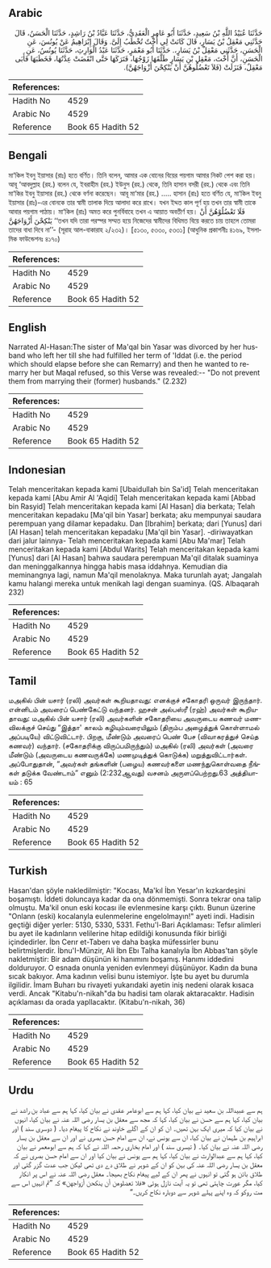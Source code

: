## Arabic


<div dir="rtl" lang="ar" style={{fontSize:'larger',backgroundColor:'#f8f9fa',padding:20}}>
حَدَّثَنَا عُبَيْدُ اللَّهِ بْنُ سَعِيدٍ، حَدَّثَنَا أَبُو عَامِرٍ الْعَقَدِيُّ، حَدَّثَنَا عَبَّادُ بْنُ رَاشِدٍ، حَدَّثَنَا الْحَسَنُ، قَالَ حَدَّثَنِي مَعْقِلُ بْنُ يَسَارٍ، قَالَ كَانَتْ لِي أُخْتٌ تُخْطَبُ إِلَىَّ‏.‏ وَقَالَ إِبْرَاهِيمُ عَنْ يُونُسَ، عَنِ الْحَسَنِ، حَدَّثَنِي مَعْقِلُ بْنُ يَسَارٍ،‏.‏ حَدَّثَنَا أَبُو مَعْمَرٍ، حَدَّثَنَا عَبْدُ الْوَارِثِ، حَدَّثَنَا يُونُسُ، عَنِ الْحَسَنِ، أَنَّ أُخْتَ، مَعْقِلِ بْنِ يَسَارٍ طَلَّقَهَا زَوْجُهَا، فَتَرَكَهَا حَتَّى انْقَضَتْ عِدَّتُهَا، فَخَطَبَهَا فَأَبَى مَعْقِلٌ، فَنَزَلَتْ ‏(‏فَلاَ تَعْضُلُوهُنَّ أَنْ يَنْكِحْنَ أَزْوَاجَهُنَّ‏)‏‏.‏
</div>
<div style={{backgroundColor:'#f8f9fa',padding:20, marginBottom: 10}}><table> <thead> <tr> <th>References:</th> <th></th> </tr> </thead> <tbody><tr><td>Hadith No</td><td>4529</td></tr><tr><td>Arabic No</td><td>4529</td></tr><tr><td>Reference</td><td>Book 65 Hadith 52</td></tr></tbody></table></div>

## Bengali


<div dir="ltr" lang="bn" style={{fontSize:'larger',backgroundColor:'#f8f9fa',padding:20}}>
মা‘কিল ইবনু ইয়াসার (রাঃ) হতে বর্ণিত। তিনি বলেন, আমার এক বোনের বিয়ের পয়গাম আমার নিকট পেশ করা হয়। আবূ ‘আবদুল্লাহ (রহ.) বলেন যে, ইবরাহীম (রহ.) ইউনুস (রহ.) থেকে, তিনি হাসান বসরী (রহ.) থেকে এবং তিনি মা‘কির ইবনু ইয়াসার (রহ.) থেকে বর্ণনা করেছেন। আবূ মা‘মার (রহ.) ..... হাসান (রাঃ) হতে বর্ণিত যে, মা‘কিল ইবনু ইয়াসার (রাঃ)-এর বোনকে তার স্বামী তালাক দিয়ে আলাদা করে রাখে। যখন ইদ্দত কাল পূর্ণ হয় তখন তার স্বামী তাকে আবার পয়গাম পাঠায়। মা‘কিল (রাঃ) অমত করে পুনর্বিবাহে তখন এ আয়াত অবতীর্ণ হয়। فَلَا تَعْضُلُوْهُنَّ أَنْ يَنْكِحْنَ أَزْوَاجَهُنَّ ‘‘তখন যদি তারা পরস্পর সম্মত হয়ে নিজেদের স্বামীদের বিধিমত বিয়ে করতে চায় তাহলে তোমরা তাদের বাধা দিবে না’’- (সূরাহ আল-বাকারাহ ২/২৩২)। [৫১৩০, ৫৩৩০, ৫৩৩১] (আধুনিক প্রকাশনীঃ ৪১৬৯, ইসলামিক ফাউন্ডেশনঃ ৪১৭০)
</div>
<div style={{backgroundColor:'#f8f9fa',padding:20, marginBottom: 10}}><table> <thead> <tr> <th>References:</th> <th></th> </tr> </thead> <tbody><tr><td>Hadith No</td><td>4529</td></tr><tr><td>Arabic No</td><td>4529</td></tr><tr><td>Reference</td><td>Book 65 Hadith 52</td></tr></tbody></table></div>

## English


<div dir="ltr" lang="en" style={{fontSize:'larger',backgroundColor:'#f8f9fa',padding:20}}>
Narrated Al-Hasan:The sister of Ma'qal bin Yasar was divorced by her husband who left her till she had fulfilled her term of 'Iddat (i.e. the period which should elapse before she can Remarry) and then he wanted to remarry her but Maqal refused, so this Verse was revealed:-- "Do not prevent them from marrying their (former) husbands." (2.232)
</div>
<div style={{backgroundColor:'#f8f9fa',padding:20, marginBottom: 10}}><table> <thead> <tr> <th>References:</th> <th></th> </tr> </thead> <tbody><tr><td>Hadith No</td><td>4529</td></tr><tr><td>Arabic No</td><td>4529</td></tr><tr><td>Reference</td><td>Book 65 Hadith 52</td></tr></tbody></table></div>

## Indonesian


<div dir="ltr" lang="id" style={{fontSize:'larger',backgroundColor:'#f8f9fa',padding:20}}>
Telah menceritakan kepada kami [Ubaidullah bin Sa'id] Telah menceritakan kepada kami [Abu Amir Al 'Aqidi] Telah menceritakan kepada kami [Abbad bin Rasyid] Telah menceritakan kepada kami [Al Hasan] dia berkata; Telah menceritakan kepadaku [Ma'qil bin Yasar] berkata; aku mempunyai saudara perempuan yang dilamar kepadaku. Dan [Ibrahim] berkata; dari [Yunus] dari [Al Hasan] telah menceritakan kepadaku [Ma'qil bin Yasar]. -diriwayatkan dari jalur lainnya- Telah menceritakan kepada kami [Abu Ma'mar] Telah menceritakan kepada kami [Abdul Warits] Telah menceritakan kepada kami [Yunus] dari [Al Hasan] bahwa saudara perempuan Ma'qil ditalak suaminya dan meninggalkannya hingga habis masa iddahnya. Kemudian dia meminangnya lagi, namun Ma'qil menolaknya. Maka turunlah ayat; Jangalah kamu halangi mereka untuk menikah lagi dengan suaminya. (QS. Albaqarah 232)
</div>
<div style={{backgroundColor:'#f8f9fa',padding:20, marginBottom: 10}}><table> <thead> <tr> <th>References:</th> <th></th> </tr> </thead> <tbody><tr><td>Hadith No</td><td>4529</td></tr><tr><td>Arabic No</td><td>4529</td></tr><tr><td>Reference</td><td>Book 65 Hadith 52</td></tr></tbody></table></div>

## Tamil


<div dir="ltr" lang="ta" style={{fontSize:'larger',backgroundColor:'#f8f9fa',padding:20}}>
மஅகில் பின் யசார் (ரலி) அவர்கள் கூறியதாவது: எனக்குச் சகோதரி ஒருவர் இருந்தார். என்னிடம் அவரைப் பெண்கேட்டு வந்தனர். ஹசன் அல்பஸ்ரீ (ரஹ்) அவர்கள் கூறியதாவது: மஅகில் பின் யசார் (ரலி) அவர்களின் சகோதரியை அவருடைய கணவர் மணவிலக்குச் செய்து “இத்தா' காலம் கழியும்வரையிலும் (திரும்ப அழைத்துக் கொள்ளாமல் அப்படியே) விட்டுவிட்டார். பிறகு, மீண்டும் அவரைப் பெண் பேச (விவாகரத்துச் செய்த கணவர்) வந்தார். (சகோதரிக்கு விருப்பமிருந்தும்) மஅகில் (ரலி) அவர்கள் (அவரை மீண்டும் (அவருடைய கணவருக்கே) மணமுடித்துக் கொடுக்க) மறுத்துவிட்டார்கள். அப்போதுதான், “அவர்கள் தங்களின் (பழைய) கணவர்களை மணந்துகொள்வதை நீங்கள் தடுக்க வேண்டாம்” எனும் (2:232ஆவது) வசனம் அருளப்பெற்றது.63 அத்தியாயம் : 65
</div>
<div style={{backgroundColor:'#f8f9fa',padding:20, marginBottom: 10}}><table> <thead> <tr> <th>References:</th> <th></th> </tr> </thead> <tbody><tr><td>Hadith No</td><td>4529</td></tr><tr><td>Arabic No</td><td>4529</td></tr><tr><td>Reference</td><td>Book 65 Hadith 52</td></tr></tbody></table></div>

## Turkish


<div dir="ltr" lang="tr" style={{fontSize:'larger',backgroundColor:'#f8f9fa',padding:20}}>
Hasan'dan şöyle nakledilmiştir: "Kocası, Ma'kıl İbn Yesar'ın kızkardeşini boşamıştı. İddeti doluncaya kadar da ona dönmemişti. Sonra tekrar ona talip olmuştu. Ma'kil onun eski kocası ile evlenmesine karşı çıktı. Bunun üzerine "Onlann (eski) kocalanyla eulenmelerine engelolmayın!" ayeti indi. Hadisin geçtiği diğer yerler: 5130, 5330, 5331. Fethu'l-Bari Açıklaması: Tefsır alimleri bu ayet ile kadınların velilerine hitap edildiği konusunda fikir birliği içindedirler. İbn Cerır et-Taberı ve daha başka müfessirler bunu belirtmişlerdir. İbnu'I-Münzir, Ali İbn Ebı Talha kanalıyla İbn Abbas'tan şöyle nakletmiştir: Bir adam düşünün ki hanımını boşamış. Hanımı iddedini dolduruyor. O esnada onunla yeniden evlenmeyi düşünüyor. Kadın da buna sıcak bakıyor. Ama kadının velisi bunu istemiyor. İşte bu ayet bu durumla ilgilidir. İmam Buharı bu rivayeti yukarıdaki ayetin iniş nedeni olarak kısaca verdi. Ancak "Kitabu'n-nikah"da bu hadisi tam olarak aktaracaktır. Hadisin açıklaması da orada yapllacaktır. (Kitabu'n-nikah, 36)
</div>
<div style={{backgroundColor:'#f8f9fa',padding:20, marginBottom: 10}}><table> <thead> <tr> <th>References:</th> <th></th> </tr> </thead> <tbody><tr><td>Hadith No</td><td>4529</td></tr><tr><td>Arabic No</td><td>4529</td></tr><tr><td>Reference</td><td>Book 65 Hadith 52</td></tr></tbody></table></div>

## Urdu


<div dir="rtl" lang="ur" style={{fontSize:'larger',backgroundColor:'#f8f9fa',padding:20}}>
ہم سے عبیداللہ بن سعید نے بیان کیا، کہا ہم سے ابوعامر عقدی نے بیان کیا، کہا ہم سے عباد بن راشد نے بیان کیا، کہا ہم سے حسن نے بیان کیا، کہا کہ مجھ سے معقل بن یسار رضی اللہ عنہ نے بیان کیا، انہوں نے بیان کیا کہ میری ایک بہن تھیں۔ ان کو ان کے اگلے خاوند نے نکاح کا پیغام دیا۔ ( دوسری سند ) اور ابراہیم بن طہمان نے بیان کیا، ان سے یونس نے، ان سے امام حسن بصری نے اور ان سے معقل بن یسار رضی اللہ عنہ نے بیان کیا۔ ( تیسری سند ) اور امام بخاری رحمہ اللہ نے کہا کہ ہم سے ابومعمر نے بیان کیا، کہا ہم سے عبدالوارث نے بیان کیا، کہا ہم سے یونس نے بیان کیا اور ان سے امام حسن بصری نے کہ معقل بن یسار رضی اللہ عنہ کی بہن کو ان کے شوہر نے طلاق دے دی تھی لیکن جب عدت گزر گئی اور طلاق بائن ہو گئی تو انہوں نے پھر ان کے لیے پیغام نکاح بھیجا۔ معقل رضی اللہ عنہ نے اس پر انکار کیا، مگر عورت چاہتی تھی تو یہ آیت نازل ہوئی «فلا تعضلوهن أن ينكحن أزواجهن‏» کہ ”تم انہیں اس سے مت روکو کہ وہ اپنے پہلے شوہر سے دوبارہ نکاح کریں۔“
</div>
<div style={{backgroundColor:'#f8f9fa',padding:20, marginBottom: 10}}><table> <thead> <tr> <th>References:</th> <th></th> </tr> </thead> <tbody><tr><td>Hadith No</td><td>4529</td></tr><tr><td>Arabic No</td><td>4529</td></tr><tr><td>Reference</td><td>Book 65 Hadith 52</td></tr></tbody></table></div>